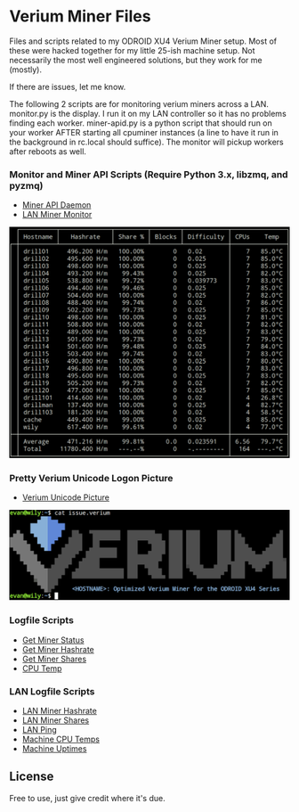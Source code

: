 Verium Miner Files
==================
Files and scripts related to my ODROID XU4 Verium Miner setup. Most of these
were hacked together for my little 25-ish machine setup. Not necessarily the
most well engineered solutions, but they work for me (mostly).

If there are issues, let me know.

The following 2 scripts are for monitoring verium miners across a LAN.
monitor.py is the display. I run it on my LAN controller so it has no problems
finding each worker. miner-apid.py is a python script that should run on your
worker AFTER starting all cpuminer instances (a line to have it run in the
background in rc.local should suffice). The monitor will pickup workers after
reboots as well.

### Monitor and Miner API Scripts (Require Python 3.x, libzmq, and pyzmq)
 * [Miner API Daemon](https://github.com/bezeredi/verium-mining-files/blob/master/miner-apid.py)
 * [LAN Miner Monitor](https://github.com/bezeredi/verium-mining-files/blob/master/monitor.py)

![alt text](https://github.com/bezeredi/verium-mining-files/blob/master/vrm-mining-rig-monitor.png "CLI Monitor Preview")

### Pretty Verium Unicode Logon Picture
 * [Verium Unicode Picture](https://github.com/bezeredi/verium-mining-files/blob/master/issue.verium)

![alt text](https://github.com/bezeredi/verium-mining-files/blob/master/issue.verium.png "Unicode Verium Logo")

### Logfile Scripts
 * [Get Miner Status](https://github.com/bezeredi/verium-mining-files/blob/master/is-mining.sh)
 * [Get Miner Hashrate](https://github.com/bezeredi/verium-mining-files/blob/master/hashrate.sh)
 * [Get Miner Shares](https://github.com/bezeredi/verium-mining-files/blob/master/shares.sh)
 * [CPU Temp](https://github.com/bezeredi/verium-mining-files/blob/master/cputemp.sh)

### LAN Logfile Scripts
 * [LAN Miner Hashrate](https://github.com/bezeredi/verium-mining-files/blob/master/chashrate.sh)
 * [LAN Miner Shares](https://github.com/bezeredi/verium-mining-files/blob/master/cshares.sh)
 * [LAN Ping](https://github.com/bezeredi/verium-mining-files/blob/master/cping.sh)
 * [Machine CPU Temps](https://github.com/bezeredi/verium-mining-files/blob/master/ctemp.sh)
 * [Machine Uptimes](https://github.com/bezeredi/verium-mining-files/blob/master/cuptime.sh)

License
-------
Free to use, just give credit where it's due.
